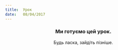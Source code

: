 ```yaml
---
title:  Урок
date:   08/04/2017
---
```


### <center>Ми готуємо цей урок.</center>
<center>Будь ласка, зайдіть пізніше.</center>